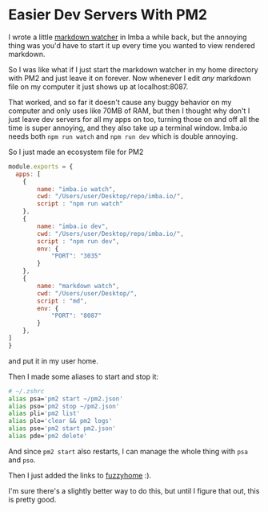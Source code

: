 # Easier Dev Servers With PM2

I wrote a little [markdown watcher](https://github.com/familyfriendlymikey/wash-md) in Imba a while back, but the annoying thing was you'd have to start it up every time you wanted to view rendered markdown.

So I was like what if I just start the markdown watcher in my home directory with PM2 and just leave it on forever. Now whenever I edit *any* markdown file on my computer it just shows up at localhost:8087.

That worked, and so far it doesn't cause any buggy behavior on my computer and only uses like 70MB of RAM, but then I thought why don't I just leave dev servers for all my apps on too, turning those on and off all the time is super annoying, and they also take up a terminal window. Imba.io needs both `npm run watch` and `npm run dev` which is double annoying.

So I just made an ecosystem file for PM2
```js
module.exports = {
  apps: [
    {
        name: "imba.io watch",
        cwd: "/Users/user/Desktop/repo/imba.io/",
        script : "npm run watch"
    },
    {
        name: "imba.io dev",
        cwd: "/Users/user/Desktop/repo/imba.io/",
        script : "npm run dev",
        env: {
            "PORT": "3035"
        }
    },
    {
        name: "markdown watch",
        cwd: "/Users/user/Desktop/",
        script : "md",
        env: {
            "PORT": "8087"
        }
    },
]
}
```
and put it in my user home.

Then I made some aliases to start and stop it:
```zsh
# ~/.zshrc
alias psa='pm2 start ~/pm2.json'
alias pso='pm2 stop ~/pm2.json'
alias pli='pm2 list'
alias plo='clear && pm2 logs'
alias pse='pm2 start pm2.json'
alias pde='pm2 delete'
```
And since `pm2 start` also restarts, I can manage the whole thing with `psa` and `pso`.

Then I just added the links to [fuzzyhome](https://fuzzyho.me) :).

I'm sure there's a slightly better way to do this,
but until I figure that out, this is pretty good.
